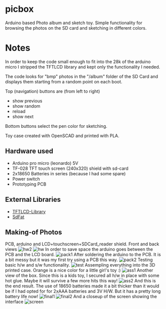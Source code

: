 # picbox
Arduino based Photo album and sketch toy. 
Simple functionality for browsing the photos on the SD card and sketching in different colors.

# Notes
In order to keep the code small enough to fit into the 28k of the arduino micro 
I stripped the TFTLCD library and kept only the functionality I needed.

The code looks for "bmp" photos in the "/album" folder of the SD Card and 
displays them starting from a random point on each boot.

Top (navigation) buttons are (from left to right) 
- show previous
- show random
- reload
- show next

Bottom buttons select the pen color for sketching.

Toy case created with OpenSCAD and printed with PLA.

## Hardware used
- Arduino pro micro (leonardo) 5V
- TF-028 TFT touch screen (240x320) shield with sd-card
- 2x18650 Batteries in series (because I had some spare)
- Power switch
- Prototyping PCB 

## External Libraries
- [TFTLCD-Library](https://github.com/adafruit/TFTLCD-Library)
- [SdFat](https://github.com/greiman/SdFat)



## Making-of Photos
PCB, arduino and LCD+touchscreen+SDCard_reader shield. Front and back views
![hw2](/photos/hw2.jpg)
![hw](/photos/hw.jpg)
In order to save space the arduino goes between the PCB and the LCD board.
![pack1](/photos/pack1.jpg)
After soldering the arduino to the PCB. It is a bit messy but it was my first try using a PCB this way.
![pack2](/photos/pack2.jpg)
Testing basic h/w and s/w functionality.
![test](/photos/test.jpg)
Assempling everything into the 3D printed case. Orange is a nice color for a little girl's toy :)
![ass1](/photos/ass1.jpg)
Another view of the box. Since this is a kids toy, I secured all h/w in place with some hot glue. Maybe it will survive a few more hits this way!
![ass2](/photos/ass2.jpg)
And this is the end result. The use of 18650 batteries made it a bit thicker than it would be if I had opted for for 2xAAA batteries and 3V H/W. But it has a pretty long battery life now!
![final1](/photos/final1.jpg) ![final2](/photos/final2.jpg)
And a closeup of the screen showing the interface
![screen](/photos/screen.jpg)


